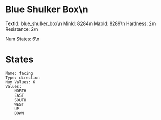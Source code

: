 # Blue Shulker Box\n
TextId: blue_shulker_box\n
MinId: 8284\n
MaxId: 8289\n
Hardness: 2\n
Resistance: 2\n

Num States: 6\n
# States
```
Name: facing
Type: direction
Num Values: 6
Values:
    NORTH
    EAST
    SOUTH
    WEST
    UP
    DOWN
```